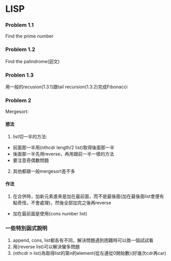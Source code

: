 # LISP
### Problem 1.1
Find the prime number  
### Problem 1.2
Find the palindrome(迴文)  
### Problen 1.3
用一般的recusion(1.3.1)跟tail recursion(1.3.2)完成Fibonacci
### Problem 2
Mergesort:
#### 想法
1. list切一半的方法: 
  * 前面那一半用(nthcdr length/2 list)取得後面那一半
  * 後面那一半先用reverse，再用跟前一半一樣的方法
  * 要注意奇偶數問題
2. 其他都跟一般mergesort差不多
#### 作法
1. 在合併時，加新元素進來是加在最前面，而不是最後面(加在最後面list會便有點奇怪，不會處理)，然後全部加完之後再reverse
  * 加在最前面是使用(cons number list)
  
### 一些特別函式說明
1. append, cons, list都各有不同，解決問題遇到困難時可以換一個試試看
2. 用(reverse list)可以解決蠻多問題
3. (nthcdr n list)為取得list的第n的element(從左邊從0開始數)(好幾次cdr再car)
